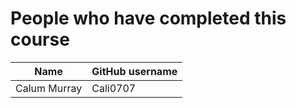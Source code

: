 # People who have completed this course
| Name                     | GitHub username       |
| ------------------------ | --------------------- |
| Calum Murray             | Cali0707              | Joshua Cuevas		   | JoshuaCuevasUofT              
